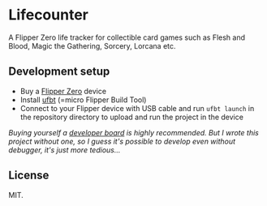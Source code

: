 # Lifecounter

A Flipper Zero life tracker for collectible card games such as Flesh and Blood, Magic the Gathering, Sorcery, Lorcana etc.

## Development setup

- Buy a [Flipper Zero](https://flipperzero.one) device
- Install [ufbt](https://github.com/flipperdevices/flipperzero-ufbt) (=micro Flipper Build Tool)
- Connect to your Flipper device with USB cable and run `ufbt launch` in the repository directory to upload and run the project in the device

_Buying yourself a [developer board](https://shop.flipperzero.one/products/wifi-devboard) is highly recommended. But I wrote this project without one, so I guess it's possible to develop even without debugger, it's just more tedious..._

## License

MIT.
